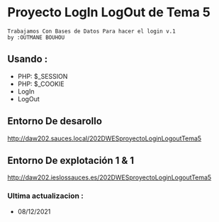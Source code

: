 # Proyecto LogIn LogOut de Tema 5

```
Trabajamos Con Bases de Datos Para hacer el login v.1
by :OUTMANE BOUHOU
```

## Usando :

* PHP: $_SESSION
* PHP: $_COOKIE
* LogIn
* LogOut

##  Entorno  De desarollo
 http://daw202.sauces.local/202DWESproyectoLoginLogoutTema5

## Entorno  De explotación 1 & 1
 http://daw202.ieslossauces.es/202DWESproyectoLoginLogoutTema5

### Ultima actualizacion :
* 08/12/2021
